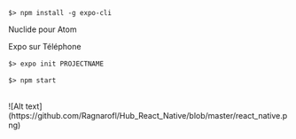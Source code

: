 ```
$> npm install -g expo-cli
```

Nuclide pour Atom

Expo sur Téléphone

```
$> expo init PROJECTNAME
```

```
$> npm start
```
<br/>
![Alt text](https://github.com/Ragnarofl/Hub_React_Native/blob/master/react_native.png)
<br/>
